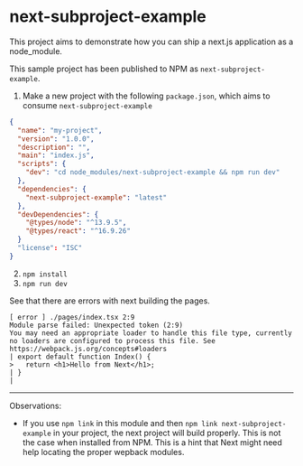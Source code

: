 # next-subproject-example

This project aims to demonstrate how you can ship a next.js application as a node_module.

This sample project has been published to NPM as `next-subproject-example`.

1. Make a new project with the following `package.json`, which aims to consume `next-subproject-example`

```json
{
  "name": "my-project",
  "version": "1.0.0",
  "description": "",
  "main": "index.js",
  "scripts": {
    "dev": "cd node_modules/next-subproject-example && npm run dev"
  },
  "dependencies": {
    "next-subproject-example": "latest"
  },
  "devDependencies": {
    "@types/node": "^13.9.5",
    "@types/react": "^16.9.26"
  }
  "license": "ISC"
}
```

2. `npm install`
3. `npm run dev`

See that there are errors with next building the pages.

```
[ error ] ./pages/index.tsx 2:9
Module parse failed: Unexpected token (2:9)
You may need an appropriate loader to handle this file type, currently no loaders are configured to process this file. See https://webpack.js.org/concepts#loaders
| export default function Index() {
>   return <h1>Hello from Next</h1>;
| }
|
```

---

Observations:

- If you use `npm link` in this module and then `npm link next-subproject-example` in your project, the next project will build properly. This is not the case when installed from NPM. This is a hint that Next might need help locating the proper wepback modules.
